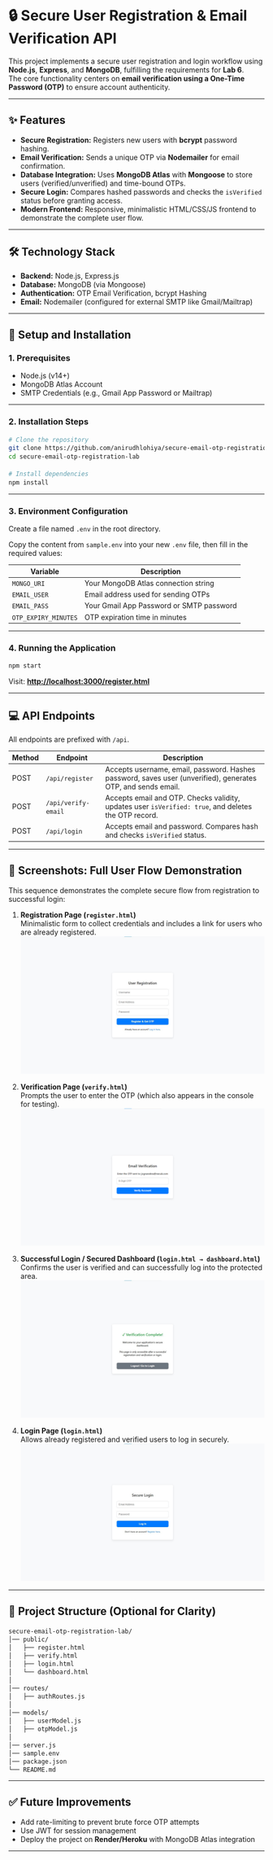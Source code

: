 # 🔒 Secure User Registration & Email Verification API

This project implements a secure user registration and login workflow using **Node.js**, **Express**, and **MongoDB**, fulfilling the requirements for **Lab 6**.  
The core functionality centers on **email verification using a One-Time Password (OTP)** to ensure account authenticity.

---

## ✨ Features

- **Secure Registration:** Registers new users with **bcrypt** password hashing.
- **Email Verification:** Sends a unique OTP via **Nodemailer** for email confirmation.
- **Database Integration:** Uses **MongoDB Atlas** with **Mongoose** to store users (verified/unverified) and time-bound OTPs.
- **Secure Login:** Compares hashed passwords and checks the `isVerified` status before granting access.
- **Modern Frontend:** Responsive, minimalistic HTML/CSS/JS frontend to demonstrate the complete user flow.

---

## 🛠️ Technology Stack

- **Backend:** Node.js, Express.js  
- **Database:** MongoDB (via Mongoose)  
- **Authentication:** OTP Email Verification, bcrypt Hashing  
- **Email:** Nodemailer (configured for external SMTP like Gmail/Mailtrap)  

---

## 🚀 Setup and Installation

### 1. Prerequisites
- Node.js (v14+)  
- MongoDB Atlas Account  
- SMTP Credentials (e.g., Gmail App Password or Mailtrap)  

---

### 2. Installation Steps

```bash
# Clone the repository
git clone https://github.com/anirudhlohiya/secure-email-otp-registration-lab.git
cd secure-email-otp-registration-lab

# Install dependencies
npm install
```

---

### 3. Environment Configuration

Create a file named `.env` in the root directory.  

Copy the content from `sample.env` into your new `.env` file, then fill in the required values:

| Variable            | Description                                      |
|----------------------|--------------------------------------------------|
| `MONGO_URI`         | Your MongoDB Atlas connection string              |
| `EMAIL_USER`        | Email address used for sending OTPs              |
| `EMAIL_PASS`        | Your Gmail App Password or SMTP password         |
| `OTP_EXPIRY_MINUTES`| OTP expiration time in minutes                   |

---

### 4. Running the Application

```bash
npm start
```

Visit: **[http://localhost:3000/register.html](http://localhost:3000/register.html)**  

---

## 💻 API Endpoints

All endpoints are prefixed with `/api`.

| Method | Endpoint            | Description                                                                 |
|--------|---------------------|-----------------------------------------------------------------------------|
| POST   | `/api/register`     | Accepts username, email, password. Hashes password, saves user (unverified), generates OTP, and sends email. |
| POST   | `/api/verify-email` | Accepts email and OTP. Checks validity, updates user `isVerified: true`, and deletes the OTP record. |
| POST   | `/api/login`        | Accepts email and password. Compares hash and checks `isVerified` status. |

---

## 📸 Screenshots: Full User Flow Demonstration

This sequence demonstrates the complete secure flow from registration to successful login:

1. **Registration Page (`register.html`)**  
   Minimalistic form to collect credentials and includes a link for users who are already registered.  
   ![Registration Page](screenshots/register.jpg)

2. **Verification Page (`verify.html`)**  
   Prompts the user to enter the OTP (which also appears in the console for testing).  
   ![OTP Verification Page](screenshots/otp.jpg)

3. **Successful Login / Secured Dashboard (`login.html → dashboard.html`)**  
   Confirms the user is verified and can successfully log into the protected area.  
   ![Successful Login](screenshots/sucessfullLogin.jpg)

4. **Login Page (`login.html`)**  
   Allows already registered and verified users to log in securely.  
   ![Login Page](screenshots/login.jpg)

---

## 📂 Project Structure (Optional for Clarity)

```
secure-email-otp-registration-lab/
│── public/
│   ├── register.html
│   ├── verify.html
│   ├── login.html
│   └── dashboard.html
│
│── routes/
│   ├── authRoutes.js
│
│── models/
│   ├── userModel.js
│   ├── otpModel.js
│
│── server.js
│── sample.env
│── package.json
└── README.md
```

---

## ✅ Future Improvements

- Add rate-limiting to prevent brute force OTP attempts  
- Use JWT for session management  
- Deploy the project on **Render/Heroku** with MongoDB Atlas integration  

---
